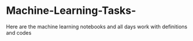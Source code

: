 # Machine-Learning-Tasks-
Here are the machine learning notebooks and all days work with definitions and codes 
